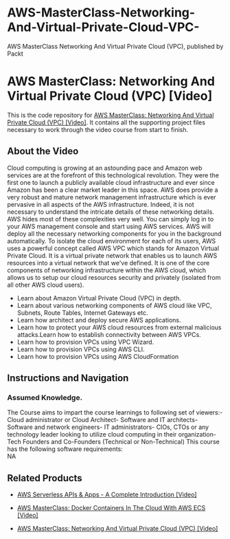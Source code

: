 # AWS-MasterClass-Networking-And-Virtual-Private-Cloud-VPC-
AWS MasterClass Networking And Virtual Private Cloud (VPC), published by Packt
# AWS MasterClass: Networking And Virtual Private Cloud (VPC) [Video]
This is the code repository for [AWS MasterClass: Networking And Virtual Private Cloud (VPC) [Video]](https://www.packtpub.com/virtualization-and-cloud/aws-masterclass-networking-and-virtual-private-cloud-vpc-video). It contains all the supporting project files necessary to work through the video course from start to finish.
## About the Video 
Cloud computing is growing at an astounding pace and Amazon web services are at the forefront of this technological revolution. They were the first one to launch a publicly available cloud infrastructure and ever since Amazon has been a clear market leader in this space. AWS does provide a very robust and mature network management infrastructure which is ever pervasive in all aspects of the AWS infrastructure. Indeed, it is not necessary to understand the intricate details of these networking details. AWS hides most of these complexities very well. You can simply log in to your AWS management console and start using AWS services. AWS will deploy all the necessary networking components for you in the background automatically. To isolate the cloud environment for each of its users, AWS uses a powerful concept called AWS VPC which stands for Amazon Virtual Private Cloud. It is a virtual private network that enables us to launch AWS resources into a virtual network that we've defined. It is one of the core components of networking infrastructure within the AWS cloud, which allows us to setup our cloud resources security and privately (isolated from all other AWS cloud users).
<DIV class=book-info-will-learn-text>
<UL>
<LI>Learn about Amazon Virtual Private Cloud (VPC) in depth. 
<LI>Learn about various networking components of AWS cloud like VPC, Subnets, Route Tables, Internet Gateways etc.
<LI>Learn how architect and deploy secure AWS applications.
<LI>Learn how to protect your AWS cloud resources from external malicious attacks.Learn how to establish connectivity between AWS VPCs. 
<LI>Learn how to provision VPCs using VPC Wizard. 
<LI>Learn how to provision VPCs using AWS CLI. 
<LI>Learn how to provision VPCs using AWS CloudFormation</LI></UL></DIV>

## Instructions and Navigation
### Assumed Knowledge.
The Course aims to impart the course learnings to following set of viewers:- Cloud administrator or Cloud Architect- Software and IT architects- Software and network engineers- IT administrators- CIOs, CTOs or any technology leader looking to utilize cloud computing in their organization- Tech Founders and Co-Founders (Technical or Non-Technical)
This course has the following software requirements:<br/>
NA

## Related Products
* [AWS Serverless APIs & Apps - A Complete Introduction [Video]](https://www.packtpub.com/virtualization-and-cloud/aws-serverless-apis-apps-complete-introduction-video)

* [AWS MasterClass: Docker Containers In The Cloud With AWS ECS [Video]](https://www.packtpub.com/application-development/aws-masterclass-docker-containers-cloud-aws-ecs-video)

* [AWS MasterClass: Networking And Virtual Private Cloud (VPC) [Video]](https://www.packtpub.com/virtualization-and-cloud/aws-masterclass-networking-and-virtual-private-cloud-vpc-video)
